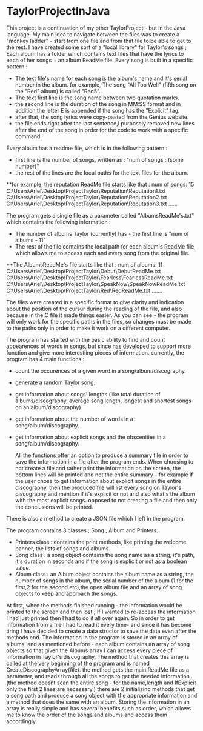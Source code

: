 # TaylorProjectInJava

This project is a continuation of my other TaylorProject - but in the Java language.
My main idea to navigate between the files was to create a "monkey ladder" - start from one file and from that file to be able to get to the rest.
I have created some sort of a "local library" for Taylor's songs ; Each album has a folder which contains text files that have the lyrics to each of her songs + an album ReadMe file.
Every song is built in a specific pattern :
- The text file's name for each song is the album's name and it's serial number in the album. for example, The song "All Too Well" (fifth song on the "Red" album) is called "Red5".
- The text first line is the song name between two quotation marks.
- the second line is the duration of the song in MM:SS format and in addition the letter E is appended if the song has the "Explicit" tag.
- after that, the song lyrics were copy-pasted from the Genius website.
- the file ends right after the last sentence,I purposely removed new lines after the end of the song in order for the code to work with a specific command.

Every album has a readme file, which is in the following pattern :
- first line is the number of songs, written as : "num of songs : (some number)"
- the rest of the lines are the local paths for the text files for the album.

**for example, the reputation ReadMe file starts like that :
num of songs: 15
C:\Users\Ariel\Desktop\ProjectTaylor\Reputation\Reputation1.txt
C:\Users\Ariel\Desktop\ProjectTaylor\Reputation\Reputation2.txt
C:\Users\Ariel\Desktop\ProjectTaylor\Reputation\Reputation3.txt
......

The program gets a single file as a parameter called "AlbumsReadMe's.txt" which contains the following information :
- The number of albums Taylor (currently) has - the first line is "num of albums - 11"
- The rest of the file contains the local path for each album's ReadMe file, which allows me to access each and every song from the original file.

**The AlbumsReadMe's file starts like that :
num of albums: 11
C:\Users\Ariel\Desktop\ProjectTaylor\Debut\DebutReadMe.txt
C:\Users\Ariel\Desktop\ProjectTaylor\Fearless\FearlessReadMe.txt
C:\Users\Ariel\Desktop\ProjectTaylor\SpeakNow\SpeakNowReadMe.txt
C:\Users\Ariel\Desktop\ProjectTaylor\Red\RedReadMe.txt
.......

The files were created in a specific format to give clarity and indication about the position of the cursur during the reading of the file, and also because in the C file it made things easier.
As you can see - the program will only work for the specific paths in the files, so changes must be made to the paths only in order to make it work on a different computer.

The program has started with the basic ability to find and count appearences of words in songs, but since has developed to support more function and give more interestiing pieces of information.
currently, the program has 4 main functions :
- count the occurences of a given word in a song/album/discography.
- generate a random Taylor song.
- get information about songs' lengths (like total duration of albums/discography, average song length, longest and shortest songs on an album/discography)
- get information about the number of words in a song/album/discography.
- get information about explicit songs and the obscenities in a song/album/discography.

  All the functions offer an option to produce a summary file in order to save the information in a file after the program ends. When choosing to not create a file and rather print the information on the screen, the bottom lines will be printed and not the entire summary - for example if the user chose to get information about explicit songs in the entire discography, then the produced file will list every song on Taylor's discography and mention if it's explicit or not and also what's the album with the most explicit songs. opposed to not creating a file and then only the conclusions will be printed.

There is also a method to create a JSON file which I left in the program.

The program contains 3 classes ; Song , Album and Printers.
- Printers class : contains the print methods, like printing the welcome banner, the lists of songs and albums.
- Song class : a song object contains the song name as a string, it's path, it's duration in seconds and if the song is explicit or not as a boolean value.
- Album class : an Album object contains the album name as a string, the number of songs in the album, the serial number of the album (1 for the first,2 for the second etc),the open album file and an array of song objects to keep and approach the songs.

At first, when the methods finished running - the information would be printed to the screen and then lost ; If I wanted to re-access the information I had just printed then I had to do it all over again. So in order to get information from a file I had to read it every time- and since it has become tiring I have decided to create a data structor to save the data even after the methods end. 
The information in the program is stored in an array of albums, and as mentioned before - each album contains an array of song objects so that given the Albums array I can access every piece of information in Taylor's discography.
The method that creates this array is called at the very beginning of the program and is named CreateDiscographyArray(file). the method gets the main ReadMe file as a parameter, and reads through all the songs to get the needed information .(the method doesnt scan the entire song - for the name,length and IfExplicit only the first 2 lines are necessary.)
there are 2 initializing methods that get a song path and produce a song object with the appropriate information and a method that does the same with an album.
Storing the information in an array is really simple and has several benefits such as order, which allows me to know the order of the songs and albums and access them accordingly.
  
